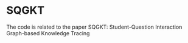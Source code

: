 # SQGKT
The code is related to the paper SQGKT: Student-Question Interaction Graph-based Knowledge Tracing
